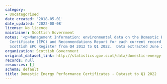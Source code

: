 ```yaml
---
category:
- Uncategorised
date_created: '2018-05-01'
date_updated: '2022-08-08'
license: No licence
maintainer: Scottish Government
notes: '<p>Management Information: environmental data on the Domestic Energy Performance
  Certificate (EPC) and Recommendations Report for each current record held on the
  Scottish EPC Register from Q4 2012 to Q1 2022.  Data extracted June 2022.  </p>'
organization: Scottish Government
original_dataset_link: http://statistics.gov.scot/data/domestic-energy-performance-certificates
records: null
resources: []
schema: default
title: Domestic Energy Performance Certificates - Dataset to Q1 2022
---
```

